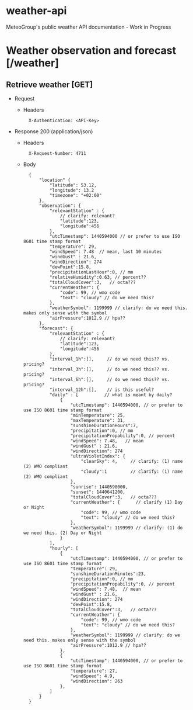 # weather-api
MeteoGroup's public weather API documentation - Work in Progress

# Weather observation and forecast [/weather]

## Retrieve weather [GET]

+ Request

    + Headers

            X-Authentication: <API-Key>

+ Response 200 (application/json)

    + Headers

            X-Request-Number: 4711

    + Body

            {
                "location" {
                    "latitude": 53.12,
                    "longitude": 13.2
                    "timezone": "+02:00"
                },
                "observation": {
                    "relevantStation" : {
                        // clarify: relevant?
                        "latitude":123,
                        "longitude":456
                    },
                    "utcTimestamp": 1440594000 // or prefer to use ISO 8601 time stamp format
                    "temperature": 29,
                    "windSpeed": 7.48  // mean, last 10 minutes
                    "windGust" : 21.6,
                    "windDirection": 274
                    "dewPoint":15.8,
                    "precipitationLastHour":0, // mm
                    "relativeHumidity":0.63, // percent??
                    "totalCloudCover":3,   // octa???
                    "currentWeather": {
                        "code": 99, // wmo code
                        "text": "cloudy" // do we need this?
                    },
                    "weatherSymbol": 1199999 // clarify: do we need this. makes only sense with the symbol
                    "airPressure":1012.9 // hpa??
                },
                "forecast": {
                    "relevantStation" : {
                        // clarify: relevant?
                        "latitude":123,
                        "longitude":456
                    },
                    "interval_1h":[],     // do we need this?? vs. pricing?
                    "interval_3h":[],     // do we need this?? vs. pricing?
                    "interval_6h":[],     // do we need this?? vs. pricing?
                    "interval_12h":[],    // is this useful?
                    "daily" : [          // what is meant by daily?
                        {
                            "utcTimestamp": 1440594000, // or prefer to use ISO 8601 time stamp format
                            "minTemperature": 25,
                            "maxTemperature": 31,
                            "sunshineDurationHours":7,
                            "precipitation":0, // mm
                            "precipitationPropability":0, // percent
                            "windSpeed": 7.48,   // mean
                            "windGust" : 21.6,
                            "windDirection": 274
                            "ultraVioletIndex": {
                                "clearSky": 4,     // clarify: (1) name (2) WMO compliant
                                "cloudy":1         // clarify: (1) name (2) WMO compliant
                            },
                            "sunrise": 1440598000,
                            "sunset": 1440641200,
                            "totalCloudCover":3,   // octa???
                            "currentWeather": {      // clarify (1) Day or Night
                                "code": 99, // wmo code
                                "text": "cloudy" // do we need this?
                            },
                            "weatherSymbol": 1199999 // clarify: (1) do we need this. (2) Day or Night
                        }
                    ],
                    "hourly": [
                        {
                            "utcTimestamp": 1440594000, // or prefer to use ISO 8601 time stamp format
                            "temperature": 29,
                            "sunshineDurationMinutes":23,
                            "precipitation":0, // mm
                            "precipitationPropability":0, // percent
                            "windSpeed": 7.48,  // mean
                            "windGust" : 21.6,
                            "windDirection": 274
                            "dewPoint":15.8,
                            "totalCloudCover":3,   // octa???
                            "currentWeather": {
                                "code": 99, // wmo code
                                "text": "cloudy" // do we need this?
                            },
                            "weatherSymbol": 1199999 // clarify: do we need this. makes only sense with the symbol
                            "airPressure":1012.9 // hpa??
                        },
                        {
                            "utcTimestamp": 1440594000, // or prefer to use ISO 8601 time stamp format
                            "temperature": 27,
                            "windSpeed": 4.9,
                            "windDirection": 263
                        },
                    ]
                }
            }


